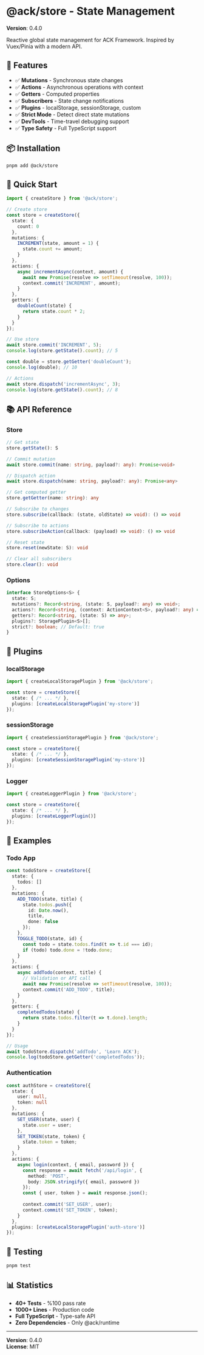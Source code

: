 # @ack/store - State Management

**Version**: 0.4.0

Reactive global state management for ACK Framework. Inspired by Vuex/Pinia with a modern API.

## 🚀 Features

- ✅ **Mutations** - Synchronous state changes
- ✅ **Actions** - Asynchronous operations with context
- ✅ **Getters** - Computed properties
- ✅ **Subscribers** - State change notifications
- ✅ **Plugins** - localStorage, sessionStorage, custom
- ✅ **Strict Mode** - Detect direct state mutations
- ✅ **DevTools** - Time-travel debugging support
- ✅ **Type Safety** - Full TypeScript support

## 📦 Installation

```bash
pnpm add @ack/store
```

## 🎯 Quick Start

```typescript
import { createStore } from '@ack/store';

// Create store
const store = createStore({
  state: {
    count: 0
  },
  mutations: {
    INCREMENT(state, amount = 1) {
      state.count += amount;
    }
  },
  actions: {
    async incrementAsync(context, amount) {
      await new Promise(resolve => setTimeout(resolve, 100));
      context.commit('INCREMENT', amount);
    }
  },
  getters: {
    doubleCount(state) {
      return state.count * 2;
    }
  }
});

// Use store
await store.commit('INCREMENT', 5);
console.log(store.getState().count); // 5

const double = store.getGetter('doubleCount');
console.log(double); // 10

// Actions
await store.dispatch('incrementAsync', 3);
console.log(store.getState().count); // 8
```

## 📚 API Reference

### Store

```typescript
// Get state
store.getState(): S

// Commit mutation
await store.commit(name: string, payload?: any): Promise<void>

// Dispatch action
await store.dispatch(name: string, payload?: any): Promise<any>

// Get computed getter
store.getGetter(name: string): any

// Subscribe to changes
store.subscribe(callback: (state, oldState) => void): () => void

// Subscribe to actions
store.subscribeAction(callback: (payload) => void): () => void

// Reset state
store.reset(newState: S): void

// Clear all subscribers
store.clear(): void
```

### Options

```typescript
interface StoreOptions<S> {
  state: S;
  mutations?: Record<string, (state: S, payload?: any) => void>;
  actions?: Record<string, (context: ActionContext<S>, payload?: any) => any>;
  getters?: Record<string, (state: S) => any>;
  plugins?: StoragePlugin<S>[];
  strict?: boolean; // Default: true
}
```

## 🔌 Plugins

### localStorage

```typescript
import { createLocalStoragePlugin } from '@ack/store';

const store = createStore({
  state: { /* ... */ },
  plugins: [createLocalStoragePlugin('my-store')]
});
```

### sessionStorage

```typescript
import { createSessionStoragePlugin } from '@ack/store';

const store = createStore({
  state: { /* ... */ },
  plugins: [createSessionStoragePlugin('my-store')]
});
```

### Logger

```typescript
import { createLoggerPlugin } from '@ack/store';

const store = createStore({
  state: { /* ... */ },
  plugins: [createLoggerPlugin()]
});
```

## 📖 Examples

### Todo App

```typescript
const todoStore = createStore({
  state: {
    todos: []
  },
  mutations: {
    ADD_TODO(state, title) {
      state.todos.push({
        id: Date.now(),
        title,
        done: false
      });
    },
    TOGGLE_TODO(state, id) {
      const todo = state.todos.find(t => t.id === id);
      if (todo) todo.done = !todo.done;
    }
  },
  actions: {
    async addTodo(context, title) {
      // Validation or API call
      await new Promise(resolve => setTimeout(resolve, 100));
      context.commit('ADD_TODO', title);
    }
  },
  getters: {
    completedTodos(state) {
      return state.todos.filter(t => t.done).length;
    }
  }
});

// Usage
await todoStore.dispatch('addTodo', 'Learn ACK');
console.log(todoStore.getGetter('completedTodos'));
```

### Authentication

```typescript
const authStore = createStore({
  state: {
    user: null,
    token: null
  },
  mutations: {
    SET_USER(state, user) {
      state.user = user;
    },
    SET_TOKEN(state, token) {
      state.token = token;
    }
  },
  actions: {
    async login(context, { email, password }) {
      const response = await fetch('/api/login', {
        method: 'POST',
        body: JSON.stringify({ email, password })
      });
      const { user, token } = await response.json();
      
      context.commit('SET_USER', user);
      context.commit('SET_TOKEN', token);
    }
  },
  plugins: [createLocalStoragePlugin('auth-store')]
});
```

## 🧪 Testing

```bash
pnpm test
```

## 📊 Statistics

- **40+ Tests** - %100 pass rate
- **1000+ Lines** - Production code
- **Full TypeScript** - Type-safe API
- **Zero Dependencies** - Only @ack/runtime

---

**Version**: 0.4.0  
**License**: MIT
